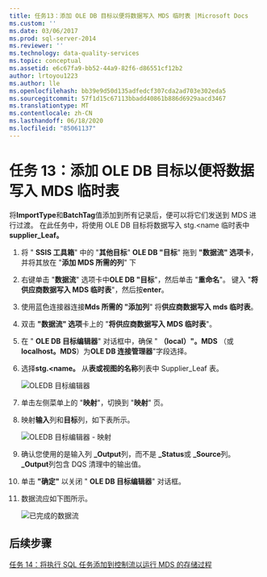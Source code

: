 ```yaml
---
title: 任务13：添加 OLE DB 目标以便将数据写入 MDS 临时表 |Microsoft Docs
ms.custom: ''
ms.date: 03/06/2017
ms.prod: sql-server-2014
ms.reviewer: ''
ms.technology: data-quality-services
ms.topic: conceptual
ms.assetid: e6c67fa9-bb52-44a9-82f6-d86551cf12b2
author: lrtoyou1223
ms.author: lle
ms.openlocfilehash: bb39e9d50d135adfedcf307cda2ad703e302eda5
ms.sourcegitcommit: 57f1d15c67113bbadd40861b886d6929aacd3467
ms.translationtype: MT
ms.contentlocale: zh-CN
ms.lasthandoff: 06/18/2020
ms.locfileid: "85061137"
---
```

# <a name="task-13-adding-ole-db-destination-to-write-data-to-mds-staging-table"></a>任务 13：添加 OLE DB 目标以便将数据写入 MDS 临时表
  将**ImportType**和**BatchTag**值添加到所有记录后，便可以将它们发送到 MDS 进行过渡。 在此任务中，将使用 OLE DB 目标将数据写入 stg.<name 临时表中**supplier_Leaf。**  
  
1.  将 " **SSIS 工具箱**" 中的 "**其他目标**" **OLE DB "目标**" 拖到 **"数据流" 选项卡**，并将其放在 "**添加 MDS 所需的列**" 下  
  
2.  右键单击 "**数据流**" 选项卡中**OLE DB "目标**"，然后单击 "**重命名**"。 键入 "**将供应商数据写入 MDS 临时表**"，然后按**enter**。  
  
3.  使用蓝色连接器连接**Mds 所需的 "添加列**" 将**供应商数据写入 mds 临时表**。  
  
4.  双击 **"数据流" 选项**卡上的 "**将供应商数据写入 MDS 临时表**"。  
  
5.  在 " **OLE DB 目标编辑器**" 对话框中，确保 " **（local）"。MDS** （或**localhost。MDS**）为**OLE DB 连接管理器**"字段选择。  
  
6.  选择**stg.<name。** 从**表或视图的名称**列表中 Supplier_Leaf 表。  
  
     ![OLEDB 目标编辑器](../../2014/tutorials/media/et-addingoledbdestinationtowdtomdsst-01.jpg "OLEDB 目标编辑器")  
  
7.  单击左侧菜单上的 "**映射**"，切换到 "**映射**" 页。  
  
8.  映射**输入**列和**目标**列，如下表所示。  
  
     ![OLEDB 目标编辑器 - 映射](../../2014/tutorials/media/et-addingoledbdestinationtowdtomdsst-02.jpg "OLEDB 目标编辑器 - 映射")  
  
9. 确认您使用的是输入列 **_Output**列，而不是 **_Status**或 **_Source**列。 **_Output**列包含 DQS 清理中的输出值。  
  
10. 单击 **"确定"** 以关闭 " **OLE DB 目标编辑器**" 对话框。  
  
11. 数据流应如下图所示。  
  
     ![已完成的数据流](../../2014/tutorials/media/et-addingoledbdestinationtowdtomdsst-03.jpg "已完成的数据流")  
  
## <a name="next-step"></a>后续步骤  
 [任务 14：将执行 SQL 任务添加到控制流以运行 MDS 的存储过程](../../2014/tutorials/task-14-add-execute-to-control-flow-run-mds-stored-procedure.md)  
  
  

